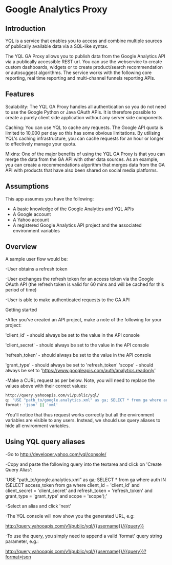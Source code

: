 Google Analytics Proxy
======================

Introduction
----

YQL is a service that enables you to access and combine multiple sources of publically available data via a SQL-like syntax.

The YQL GA Proxy allows you to publish data from the Google Analytics API via a publically accessible REST url. You can use the webservice to create custom dashboards, widgets or to create product/search recommendation or autosuggest algorithms. The service works with the following core reporting, real time reporting and multi-channel funnels reporting APIs.

Features
----

Scalability: The YQL GA Proxy handles all authentication so you do not need to use the Google Python or Java OAuth APIs. It is therefore possible to create a purely client side application without any server side components.

Caching: You can use YQL to cache any requests. The Google API quota is limited to 10,000 per day so this has some obvious limitations. By utilising YQL's caching infrastructure, you can cache requests for an hour or longer to effectively manage your quota.

Mixins: One of the major benefits of using the YQL GA Proxy is that you can merge the data from the GA API with other data sources. As an example, you can create a recommendations algorithm that merges data from the GA API with products that have also been shared on social media platforms.

Assumptions
----

This app assumes you have the following:

* A basic knowledge of the Google Analytics and YQL APIs
* A Google account
* A Yahoo account
* A registered Google Analytics API project and the associated environment variables

Overview
----

A sample user flow would be:

-User obtains a refresh token

-User exchanges the refresh token for an access token via the Google OAuth API (the refresh token is valid for 60 mins and will be cached for this period of time)

-User is able to make authenticated requests to the GA API

Getting started

-After you've created an API project, make a note of the following for your project:

'client_id' - should always be set to the value in the API console

'client_secret' - should always be set to the value in the API console

'refresh_token' - should always be set to the value in the API console

'grant_type' - should always be set to 'refresh_token'
'scope' - should always be set to 'https://www.googleapis.com/auth/analytics.readonly'

-Make a CURL request as per below. Note, you will need to replace the values above with their correct values:

```sh
http://query.yahooapis.com/v1/public/yql/
q: 'USE "path_to/google.analytics.xml" as ga; SELECT * from ga where auth IN (SELECT access_token from ga where client_id = 'client_id' and client_secret = 'client_secret' and refresh_token = 'refresh_token' and grant_type = 'grant_type' and scope = 'scope');'
format: 'json' || 'xml'
```

-You'll notice that thus request works correctly but all the environment variables are visible to any users. Instead, we should use query aliases to hide all environment variables.

Using YQL query aliases
----

-Go to http://developer.yahoo.com/yql/console/

-Copy and paste the following query into the textarea and click on 'Create Query Alias':

'USE "path_to/google.analytics.xml" as ga; SELECT * from ga where auth IN (SELECT access_token from ga where client_id = 'client_id' and client_secret = 'client_secret' and refresh_token = 'refresh_token' and grant_type = 'grant_type' and scope = 'scope');'

-Select an alias and click 'next'

-The YQL console will now show you the generated URL, e.g:

http://query.yahooapis.com/v1/public/yql/{{username}}/{{query}}

-To use the query, you simply need to append a valid 'format' query string parameter, e.g.:

http://query.yahooapis.com/v1/public/yql/{{username}}/{{query}}?format=json
